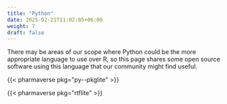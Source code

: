 ```yaml
---
title: "Python"
date: 2025-02-21T11:02:05+06:00
weight: 7
draft: false
---
```


There may be areas of our scope where Python could be the more appropriate language to use over R, so this
page shares some open source software using this language that our community might find useful.

{{< pharmaverse pkg="py--pkglite" >}}

{{< pharmaverse pkg="rtflite" >}}
